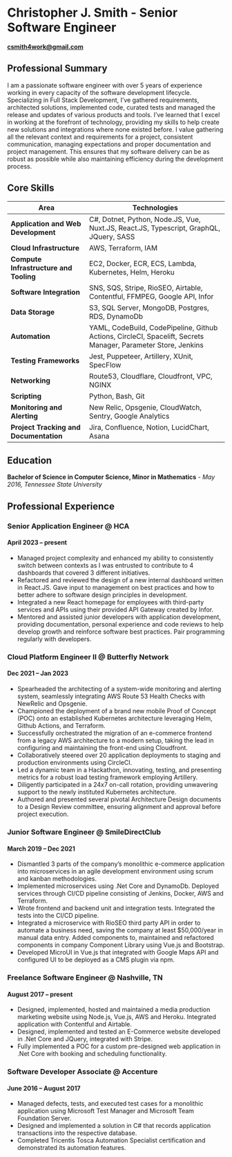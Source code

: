 # **Christopher J. Smith** - Senior Software Engineer

**csmith4work@gmail.com**

## Professional Summary
I am a passionate software engineer with over 5 years of experience working in every capacity of the software development lifecycle. Specializing in Full Stack Development, I’ve gathered requirements, architected solutions, implemented code, curated tests and managed the release and updates of various products and tools. I’ve learned that I excel in working at the forefront of technology, providing my skills to help create new solutions and integrations where none existed before. I value gathering all the relevant context and requirements for a project, consistent communication, managing expectations and proper documentation and project management. This ensures that my software delivery can be as robust as possible while also maintaining efficiency during the development process.

## Core Skills

| Area                               | Technologies                                                                                      |
|------------------------------------|---------------------------------------------------------------------------------------------------|
| **Application and Web Development**| C#, Dotnet, Python, Node.JS, Vue, Nuxt.JS, React.JS, Typescript, GraphQL, JQuery, SASS           |
| **Cloud Infrastructure**           | AWS, Terraform, IAM                                                                               |
| **Compute Infrastructure and Tooling** | EC2, Docker, ECR, ECS, Lambda, Kubernetes, Helm, Heroku                                      |
| **Software Integration**           | SNS, SQS, Stripe, RioSEO, Airtable, Contentful, FFMPEG, Google API, Infor                        |
| **Data Storage**                   | S3, SQL Server, MongoDB, Postgres, RDS, DynamoDb                                                 |
| **Automation**                     | YAML, CodeBuild, CodePipeline, Github Actions, CircleCI, Spacelift, Secrets Manager, Parameter Store, Jenkins |
| **Testing Frameworks**             | Jest, Puppeteer, Artillery, XUnit, SpecFlow                                                      |
| **Networking**                     | Route53, Cloudflare, Cloudfront, VPC, NGINX                                                      |
| **Scripting**                      | Python, Bash, Git                                                                                 |
| **Monitoring and Alerting**        | New Relic, Opsgenie, CloudWatch, Sentry, Google Analytics                                         |
| **Project Tracking and Documentation** | Jira, Confluence, Notion, LucidChart, Asana                                                   |





## Education

**Bachelor of Science in Computer Science, Minor in Mathematics** *- May 2016,
Tennessee State University*

## Professional Experience

### Senior Application Engineer @ HCA
#### April 2023 – present

- Managed project complexity and enhanced my ability to consistently switch between contexts as I was entrusted to contribute to 4 dashboards that covered 3 different initiatives.
- Refactored and reviewed the design of a new internal dashboard written in React.JS. Gave input to management on best practices and how to better adhere to software design principles in development.
- Integrated a new React homepage for employees with third-party services and APIs using their provided API Gateway created by Infor.
- Mentored and assisted junior developers with application development, providing documentation, personal experience and code reviews to help develop growth and reinforce software best practices. Pair programming regularly with developers.

### Cloud Platform Engineer II @ Butterfly Network
#### Dec 2021 – Jan 2023

- Spearheaded the architecting of a system-wide monitoring and alerting system, seamlessly integrating AWS Route 53 Health Checks with NewRelic and Opsgenie.
- Championed the deployment of a brand new mobile Proof of Concept (POC) onto an established Kubernetes architecture leveraging Helm, Github Actions, and Terraform.
- Successfully orchestrated the migration of an e-commerce frontend from a legacy AWS architecture to a modern setup, taking the lead in configuring and maintaining the front-end using Cloudfront.
- Collaboratively steered over 20 application deployments to staging and production environments using CircleCI.
- Led a dynamic team in a Hackathon, innovating, testing, and presenting metrics for a robust load testing framework employing Artillery.
- Diligently participated in a 24x7 on-call rotation, providing unwavering support to the newly instituted Kubernetes architecture.
- Authored and presented several pivotal Architecture Design documents to a Design Review committee, ensuring alignment and approval before project execution.

### Junior Software Engineer @ SmileDirectClub
#### March 2019 – Dec 2021

- Dismantled 3 parts of the company’s monolithic e-commerce application into microservices in an agile development environment using scrum and kanban methodologies.
- Implemented microservices using .Net Core and DynamoDb. Deployed services through CI/CD pipeline consisting of Jenkins, Docker, AWS and Terraform.
- Wrote frontend and backend unit and integration tests. Integrated the tests into the CI/CD pipeline.
- Integrated a microservice with RioSEO third party API in order to automate a business need, saving the company at least $50,000/year in manual data entry.
Added components to, maintained and refactored components in company Component Library using Vue.js and Bootstrap.
- Developed MicroUI in Vue.js that integrated with Google Maps API and configured UI to be deployed as a CMS plugin via npm.

### Freelance Software Engineer @ Nashville, TN
#### August 2017 – present

- Designed, implemented, hosted and maintained a media production marketing website using Node.js, Vue.js, AWS and Heroku. Integrated application with Contentful and Airtable.
- Designed, implemented and tested an E-Commerce website developed in .Net Core and JQuery, integrated with Stripe.
- Fully implemented a POC for a custom pre-designed web application in .Net Core with booking and scheduling functionality.

### Software Developer Associate @ Accenture
#### June 2016 – August 2017

- Managed defects, tests, and executed test cases for a monolithic application using Microsoft Test Manager and Microsoft Team Foundation Server.
- Designed and implemented a solution in C# that records application transactions into the respective database. 
- Completed Tricentis Tosca Automation Specialist certification and demonstrated its automation features.


